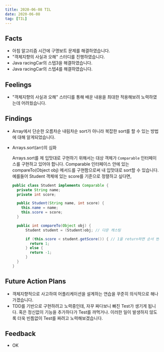 ```yaml
---
title: 2020-06-08 TIL
date: 2020-06-08
tag: [TIL]
---
```


## Facts

- 아침 알고리즘 시간에 구명보트 문제를 해결하였습니다.
- "객체지향의 사실과 오해" 스터디를 진행하였습니다.
- Java racingCar의 스텝3을 해결하였습니다.
- Java racingCar의 스텝4를 해결하였습니다.

## Feelings

- "객체지향의 사실과 오해" 스터디를 통해 배운 내용을 최대한 적용해보려 노력하였는데 어려웠습니다.

## Findings

- Array에서 단순한 오름차순 내림차순 sort가 아니라 복잡한 sort를 할 수 있는 방법에 대해 알게되었습니다.
- Arrays.sort(arr)의 심화

  Arrays.sort를 제 입맛대로 구현하기 위해서는 대상 객체가 `Comparable` 인터페이스를 구현하고 있어야 합니다. Comparable 인터페이스 안에 있는 compareTo(Object obj) 메서드를 구현함으로써 내 입맛대로 sort할 수 있습니다. 예를들어 Student 객체에 있는 score를 기준으로 정렬하고 싶다면,

  ```java
  public class Student implements Comparable {
    private String name;
    private int score;

    public Student(String name, int score) {
      this.name = name;
      this.score = score;
    }

    public int compareTo(Object obj) {
        Student student = (Student)obj; // 다운 캐스팅

        if (this.score < student.getScore()) { // 1을 return하면 순서 변경
          return 1;
        } else {
          return -1;
        }
    }
  }
  ```

## Future Action Plans

- 객체지향적으로 사고하여 어플리케이션을 설계하는 연습을 꾸준히 의식적으로 해나가겠습니다.
- TDD를 기반으로 구현하려고 노력중인데, 자꾸 짜다보니 빠진 Test가 생기게 됩니다. 혹은 정신없이 기능을 추가하다가 Test를 까먹거나. 이러한 일이 발생하지 않도록 더욱 빈틈없이 Test를 짜려고 노력해보겠습니다.

## Feedback

- OK
